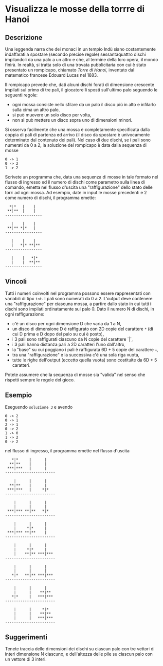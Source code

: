 Visualizza le mosse della torrre di Hanoi
=========================================

Descrizione
-----------

Una leggenda narra che dei monaci in un tempio Indù siano costantemente
indaffarati a spostare (secondo precise regole) sessantaquattro dischi
impilandoli da una palo a un altro e che, al termine della loro opera, il
mondo finirà. In realtà, si tratta solo di una trovata pubblicitaria con cui è
stato presentato un rompicapo, chiamato *Torre di Hanoi*, inventato dal
matematico francese Edouard Lucas nel 1883.

Il rompicapo prevede che, dati alcuni dischi forati di dimensione crescente
impilati sul primo di tre pali, il giocatore li sposti sull'ultimo palo seguendo
le seguenti regole:

- ogni mossa consiste nello sfilare da un palo il disco più in alto e infilarlo
  sulla cima un altro palo,
- si può muovere un solo disco per volta,
- non si può mettere un disco sopra uno di dimensioni minori.

Si osserva facilmente che una mossa è completamente specificata dalla coppia di
pali di partenza ed arrivo (il disco da spostare è univocamente determinato dal
contenuto dei pali). Nel caso di due dischi, se i pali sono numerati da 0 a 2,
la soluzione del rompicapo è data dalla sequenza di mosse

	0 -> 1
	0 -> 2
	1 -> 2

Scrivete un programma che, data una sequenza di mosse in tale formato nel flusso
di ingresso ed il numero di dischi come parametro sulla linea di comando, emetta
nel flusso d'uscita una "raffigurazione" dello stato delle torri ad ogni mossa.
Ad esempio, date in input le mosse precedenti e 2 come numero di dischi, il
programma emette:

	  *|*   |    |   
	 **|**  |    |   
	-----------------

	   |    |    |   
	 **|** *|*   |   
	-----------------

	   |    |    |   
	   |   *|* **|**
	-----------------

	   |    |   *|*  
	   |    |  **|**
	-----------------


Vincoli
-------

Tutti i numeri coinvolti nel programma possono essere rappresentati con
variabili di tipo `int`. I pali sono numerati da 0 a 2. L'output deve contenere
una "raffigurazione" per ciascuna mossa, a partire dallo stato in cui tutti i
dischi sono impilati ordinatamente sul palo 0. Dato il numero N di dischi, in
ogni raffigurazione:

- c'è un disco per ogni dimensione D che varia da 1 a N,
- un disco di dimensione D è raffigurato con 2D copie del carattere `*`
  (di cui D prima e D dopo del palo su cui è posto),
- i 3 pali sono raffigurati ciascuno da N copie del carattere ´|´,
- i 3 pali hanno distanza pari a  2D  caratteri l'uno dall'altro,
- la "base" su cui poggiano i pali è raffigurata 6D + 5 copie del carattere `–`,
- tra una "raffigurazione" e la successiva c'è una sola riga vuota,
- tutte le righe dell'output (eccetto quella vuota) sono costituite da 6D + 5 caratteri.

Potete assumere che la sequenza di mosse sia "valida" nel senso che rispetti
sempre le regole del gioco.


Esempio
-------

Eseguendo `soluzione 3` e avendo

	0 -> 2
	0 -> 1
	2 -> 1
	0 -> 2
	1 -> 0
	1 -> 2
	0 -> 2

nel flusso di ingresso, il programma emette nel flusso d'uscita

	   *|*     |      |    
	  **|**    |      |    
	 ***|***   |      |    
	-----------------------

	    |      |      |    
	  **|**    |      |    
	 ***|***   |     *|*   
	-----------------------

	    |      |      |    
	    |      |      |    
	 ***|*** **|**   *|*   
	-----------------------

	    |      |      |    
	    |     *|*     |    
	 ***|*** **|**    |    
	-----------------------

	    |      |      |    
	    |     *|*     |    
	    |    **|** ***|***
	-----------------------

	    |      |      |    
	    |      |      |    
	   *|*   **|** ***|***
	-----------------------

	    |      |      |    
	    |      |    **|**  
	   *|*     |   ***|***
	-----------------------

	    |      |     *|*   
	    |      |    **|**  
	    |      |   ***|***
	-----------------------


Suggerimenti
------------

Tenete traccia delle dimensioni dei dischi su ciascun palo con tre vettori di
interi dimensione N ciascuno, e dell'altezza delle pile su ciascun palo con un
vettore di 3 interi.
